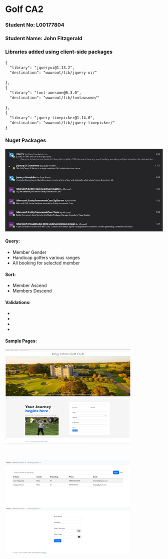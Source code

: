 
# Golf CA2

### Student No: L00177804

### Student Name: John Fitzgerald

### Libraries added using client-side packages

    {
      "library": "jqueryui@1.13.2",
      "destination": "wwwroot/lib/jquery-ui/"

    },
    {
      "library": "font-awesome@6.3.0",
      "destination": "wwwroot/lib/fontawsome/"

    },
    {
      "library": "jquery-timepicker@1.14.0",
      "destination": "wwwroot/lib/jquery-timepicker/"
    }

### Nuget Packages


![](/Misc/NugetPacks.jpg "Nuget Packages")

#### Query:

- Member Gender
- Handicap golfers various ranges
- All booking for selected member

#### Sort:

- Member Ascend
- Members Descend

#### Validations:

-
-
-
-

#### Sample Pages:

<div style="display: inline-block; margin-right: 20px; margin-bottom: 50px;">
  <img src="/Misc/home.jpg" alt="Image 1" width="400" height="150" style="display: block;"/>
  <img src="/Misc/register.jpg" alt="Image 2" width="400" height="150" style="display: block;"/>
</div>
<div style="display: inline-block; margin-right: 20px; margin-bottom: 50px;">
  <img src="/Misc/members.jpg" alt="Image 1" width="400" height="150" style="display: block;"/>
  <img src="/Misc/booking.jpg" alt="Image 2" width="400" height="150" style="display: block;"/>
</div>
